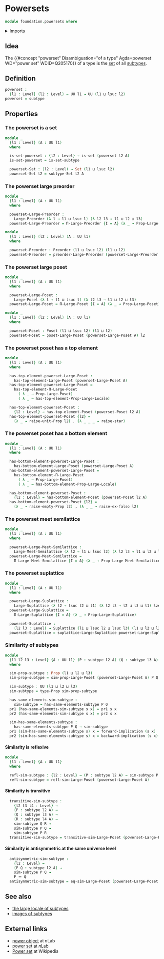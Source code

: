 # Powersets

```agda
module foundation.powersets where
```

<details><summary>Imports</summary>

```agda
open import foundation.dependent-pair-types
open import foundation.embeddings
open import foundation.empty-types
open import foundation.identity-types
open import foundation.large-locale-of-propositions
open import foundation.logical-equivalences
open import foundation.propositions
open import foundation.subtypes
open import foundation.unit-type
open import foundation.universe-levels

open import foundation-core.sets

open import order-theory.bottom-elements-large-posets
open import order-theory.bottom-elements-posets
open import order-theory.dependent-products-large-meet-semilattices
open import order-theory.dependent-products-large-posets
open import order-theory.dependent-products-large-preorders
open import order-theory.dependent-products-large-suplattices
open import order-theory.large-meet-semilattices
open import order-theory.large-posets
open import order-theory.large-preorders
open import order-theory.large-suplattices
open import order-theory.meet-semilattices
open import order-theory.order-preserving-maps-large-posets
open import order-theory.order-preserving-maps-large-preorders
open import order-theory.posets
open import order-theory.preorders
open import order-theory.similarity-of-elements-large-posets
open import order-theory.suplattices
open import order-theory.top-elements-large-posets
open import order-theory.top-elements-posets
```

</details>

## Idea

The
{{#concept "powerset" Disambiguation="of a type" Agda=powerset WD="power set" WDID=Q205170}}
of a type is the [set](foundation-core.sets.md) of all
[subtypes](foundation-core.subtypes.md).

## Definition

```agda
powerset :
  {l1 : Level} (l2 : Level) → UU l1 → UU (l1 ⊔ lsuc l2)
powerset = subtype
```

## Properties

### The powerset is a set

```agda
module _
  {l1 : Level} (A : UU l1)
  where

  is-set-powerset : {l2 : Level} → is-set (powerset l2 A)
  is-set-powerset = is-set-subtype

  powerset-Set : (l2 : Level) → Set (l1 ⊔ lsuc l2)
  powerset-Set l2 = subtype-Set l2 A
```

### The powerset large preorder

```agda
module _
  {l1 : Level} (A : UU l1)
  where

  powerset-Large-Preorder :
    Large-Preorder (λ l → l1 ⊔ lsuc l) (λ l2 l3 → l1 ⊔ l2 ⊔ l3)
  powerset-Large-Preorder = Π-Large-Preorder {I = A} (λ _ → Prop-Large-Preorder)

module _
  {l1 : Level} (l2 : Level) (A : UU l1)
  where

  powerset-Preorder : Preorder (l1 ⊔ lsuc l2) (l1 ⊔ l2)
  powerset-Preorder = preorder-Large-Preorder (powerset-Large-Preorder A) l2
```

### The powerset large poset

```agda
module _
  {l1 : Level} (A : UU l1)
  where

  powerset-Large-Poset :
    Large-Poset (λ l → l1 ⊔ lsuc l) (λ l2 l3 → l1 ⊔ l2 ⊔ l3)
  powerset-Large-Poset = Π-Large-Poset {I = A} (λ _ → Prop-Large-Poset)

module _
  {l1 : Level} (l2 : Level) (A : UU l1)
  where

  powerset-Poset : Poset (l1 ⊔ lsuc l2) (l1 ⊔ l2)
  powerset-Poset = poset-Large-Poset (powerset-Large-Poset A) l2
```

### The powerset poset has a top element

```agda
module _
  {l1 : Level} (A : UU l1)
  where

  has-top-element-powerset-Large-Poset :
    has-top-element-Large-Poset (powerset-Large-Poset A)
  has-top-element-powerset-Large-Poset =
    has-top-element-Π-Large-Poset
      ( λ _ → Prop-Large-Poset)
      ( λ _ → has-top-element-Prop-Large-Locale)

  has-top-element-powerset-Poset :
    {l2 : Level} → has-top-element-Poset (powerset-Poset l2 A)
  has-top-element-powerset-Poset {l2} =
    (λ _ → raise-unit-Prop l2) , (λ _ _ _ → raise-star)
```

### The powerset poset has a bottom element

```agda
module _
  {l1 : Level} (A : UU l1)
  where

  has-bottom-element-powerset-Large-Poset :
    has-bottom-element-Large-Poset (powerset-Large-Poset A)
  has-bottom-element-powerset-Large-Poset =
    has-bottom-element-Π-Large-Poset
      ( λ _ → Prop-Large-Poset)
      ( λ _ → has-bottom-element-Prop-Large-Locale)

  has-bottom-element-powerset-Poset :
    {l2 : Level} → has-bottom-element-Poset (powerset-Poset l2 A)
  has-bottom-element-powerset-Poset {l2} =
    (λ _ → raise-empty-Prop l2) , (λ _ _ → raise-ex-falso l2)
```

### The powerset meet semilattice

```agda
module _
  {l1 : Level} (A : UU l1)
  where

  powerset-Large-Meet-Semilattice :
    Large-Meet-Semilattice (λ l2 → l1 ⊔ lsuc l2) (λ l2 l3 → l1 ⊔ l2 ⊔ l3)
  powerset-Large-Meet-Semilattice =
    Π-Large-Meet-Semilattice {I = A} (λ _ → Prop-Large-Meet-Semilattice)
```

### The powerset suplattice

```agda
module _
  {l1 : Level} (A : UU l1)
  where

  powerset-Large-Suplattice :
    Large-Suplattice (λ l2 → lsuc l2 ⊔ l1) (λ l2 l3 → l2 ⊔ l3 ⊔ l1) lzero
  powerset-Large-Suplattice =
    Π-Large-Suplattice {I = A} (λ _ → Prop-Large-Suplattice)

  powerset-Suplattice :
    (l2 l3 : Level) → Suplattice (l1 ⊔ lsuc l2 ⊔ lsuc l3) (l1 ⊔ l2 ⊔ l3) l2
  powerset-Suplattice = suplattice-Large-Suplattice powerset-Large-Suplattice
```

### Similarity of subtypes

```agda
module _
  {l1 l2 l3 : Level} {A : UU l1} (P : subtype l2 A) (Q : subtype l3 A)
  where

  sim-prop-subtype : Prop (l1 ⊔ l2 ⊔ l3)
  sim-prop-subtype = sim-prop-Large-Poset (powerset-Large-Poset A) P Q

  sim-subtype : UU (l1 ⊔ l2 ⊔ l3)
  sim-subtype = type-Prop sim-prop-subtype

  has-same-elements-sim-subtype :
    sim-subtype → has-same-elements-subtype P Q
  pr1 (has-same-elements-sim-subtype s x) = pr1 s x
  pr2 (has-same-elements-sim-subtype s x) = pr2 s x

  sim-has-same-elements-subtype :
    has-same-elements-subtype P Q → sim-subtype
  pr1 (sim-has-same-elements-subtype s) x = forward-implication (s x)
  pr2 (sim-has-same-elements-subtype s) x = backward-implication (s x)
```

#### Similarity is reflexive

```agda
module _
  {l1 : Level} {A : UU l1}
  where

  refl-sim-subtype : {l2 : Level} → (P : subtype l2 A) → sim-subtype P P
  refl-sim-subtype = refl-sim-Large-Poset (powerset-Large-Poset A)
```

#### Similarity is transitive

```agda
  transitive-sim-subtype :
    {l2 l3 l4 : Level} →
    (P : subtype l2 A) →
    (Q : subtype l3 A) →
    (R : subtype l4 A) →
    sim-subtype Q R →
    sim-subtype P Q →
    sim-subtype P R
  transitive-sim-subtype = transitive-sim-Large-Poset (powerset-Large-Poset A)
```

#### Similarity is antisymmetric at the same universe level

```agda
  antisymmetric-sim-subtype :
    {l2 : Level} →
    (P Q : subtype l2 A) →
    sim-subtype P Q →
    P ＝ Q
  antisymmetric-sim-subtype = eq-sim-Large-Poset (powerset-Large-Poset A)
```

## See also

- [the large locale of subtypes](foundation.large-locale-of-subtypes.md)
- [images of subtypes](foundation.images-subtypes.md)

## External links

- [power object](https://ncatlab.org/nlab/show/power+object) at $n$Lab
- [power set](https://ncatlab.org/nlab/show/power+set) at $n$Lab
- [Power set](https://en.wikipedia.org/wiki/Power_set) at Wikipedia
